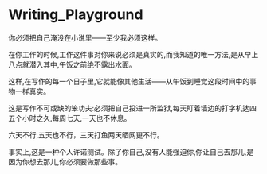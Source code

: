 # Writing_Playground
你必须把自己淹没在小说里——至少我必须这样。

在你工作的时候,工作这件事对你来说必须是真实的,而我知道的唯一方法,是从早上八点就潜入其中,午饭之前绝不露出水面。

这样,在写作的每一个日子里,它就能像其他生活——从午饭到睡觉这段时间中的事物一样真实。

这是写作不可或缺的笨功夫:必须把自己投进一所监狱,每天盯着墙边的打字机达四五个小时之久,每周七天,一天也不休息。

六天不行,五天也不行，三天打鱼两天晒网更不行。

事实上,这是一种个人许诺测试。除了你自己,没有人能强迫你,你让自己去那儿,是因为你想去那儿,你必须要做那些事。
